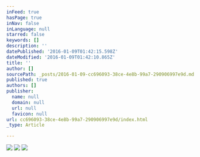 ```yaml
---
inFeed: true
hasPage: true
inNav: false
inLanguage: null
starred: false
keywords: []
description: ''
datePublished: '2016-01-09T01:42:15.598Z'
dateModified: '2016-01-09T01:42:10.865Z'
title: ''
author: []
sourcePath: _posts/2016-01-09-cc696093-38ce-4e8b-99a7-290906997e9d.md
published: true
authors: []
publisher:
  name: null
  domain: null
  url: null
  favicon: null
url: cc696093-38ce-4e8b-99a7-290906997e9d/index.html
_type: Article

---
```

> 

![](https://s3-us-west-2.amazonaws.com/the-grid-img/p/8e3a7e3b4ccba9e120ce7475c0f05ae33b4976eb.png)
![](https://s3-us-west-2.amazonaws.com/the-grid-img/p/94aeba79920f2a07591db613193dae7a45b3b5ea.png)
![](https://s3-us-west-2.amazonaws.com/the-grid-img/p/7c7b72989b58a883fc6e0b9c8358f438ee9994e9.png)
